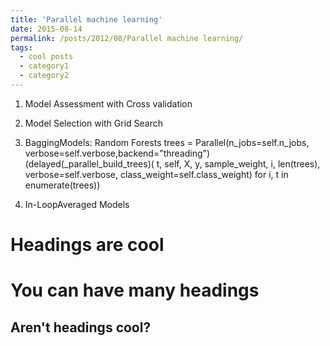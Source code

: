 ```yaml
---
title: 'Parallel machine learning'
date: 2015-08-14
permalink: /posts/2012/08/Parallel machine learning/
tags:
  - cool posts
  - category1
  - category2
---
```


1. Model Assessment with Cross validation
2. Model Selection with Grid Search
3. BaggingModels: Random Forests
trees = Parallel(n_jobs=self.n_jobs, verbose=self.verbose,backend="threading")(delayed(_parallel_build_trees)( t, self, X, y, sample_weight, i, len(trees),
verbose=self.verbose, class_weight=self.class_weight)
for i, t in enumerate(trees))

4. In-LoopAveraged Models


Headings are cool
======

You can have many headings
======

Aren't headings cool?
------
